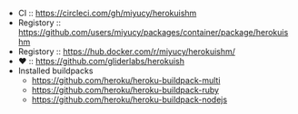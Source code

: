 * CI :: https://circleci.com/gh/miyucy/herokuishm
* Registory :: https://github.com/users/miyucy/packages/container/package/herokuishm
* Registory :: https://hub.docker.com/r/miyucy/herokuishm/
* :heart: :: https://github.com/gliderlabs/herokuish
* Installed buildpacks
  * https://github.com/heroku/heroku-buildpack-multi
  * https://github.com/heroku/heroku-buildpack-ruby
  * https://github.com/heroku/heroku-buildpack-nodejs
